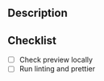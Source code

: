 ## Description

<!---
Lead with the intended commit body in this description field. Also please link to any GitHub issue or discourse thread that this PR addresses.
-->

## Checklist

- [ ] Check preview locally
- [ ] Run linting and prettier

